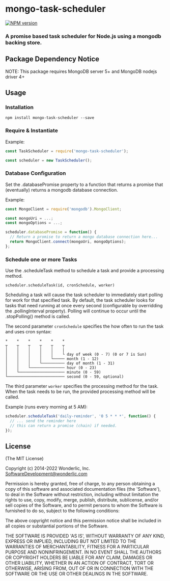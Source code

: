 # mongo-task-scheduler

[![NPM version](https://badge.fury.io/js/mongo-task-scheduler.svg)](http://badge.fury.io/js/mongo-task-scheduler)

### A promise based task scheduler for Node.js using a mongodb backing store.

## Package Dependency Notice

NOTE:  This package requires MongoDB server 5+ and MongoDB nodejs driver 4+

## Usage

### Installation

```
npm install mongo-task-scheduler --save
```

### Require & Instantiate

Example:
```javascript
const TaskScheduler = require('mongo-task-scheduler');

const scheduler = new TaskScheduler();
```

### Database Configuration

Set the .databasePromise property to a function that returns a promise that (eventually) returns a mongodb database connection.

Example:
```javascript
const MongoClient = require('mongodb').MongoClient;

const mongoUri = ...;
const mongoOptions = ...;

scheduler.databasePromise = function() {
  // Return a promise to return a mongo database connection here...
  return MongoClient.connect(mongoUri, mongoOptions);
};
```

### Schedule one or more Tasks

Use the .scheduleTask method to schedule a task and provide a processing method.

`scheduler.scheduleTask(id, cronSchedule, worker)`

Scheduling a task will cause the task scheduler to immediately start polling for work for that specified task.  By default, the task scheduler looks for tasks that need running at once every second (configurable by overridding the .pollingInterval property).  Polling will continue to occur until the .stopPolling() method is called.

The second parameter `cronSchedule` specifies the how often to run the task and uses cron syntax:
```
*    *    *    *    *    *
┬    ┬    ┬    ┬    ┬    ┬
│    │    │    │    │    |
│    │    │    │    │    └ day of week (0 - 7) (0 or 7 is Sun)
│    │    │    │    └───── month (1 - 12)
│    │    │    └────────── day of month (1 - 31)
│    │    └─────────────── hour (0 - 23)
│    └──────────────────── minute (0 - 59)
└───────────────────────── second (0 - 59, optional)
```

The third parameter `worker` specifies the processing method for the task.  When the task needs to be run, the provided processing method will be called.

Example (runs every morning at 5 AM):
```javascript
scheduler.scheduleTask('daily-reminder', '0 5 * * *', function() {
  // ... send the reminder here
  // this can return a promise (chain) if needed.
});
```

## License

(The MIT License)

Copyright (c) 2014-2022 Wonderlic, Inc. <SoftwareDevelopment@wonderlic.com>

Permission is hereby granted, free of charge, to any person obtaining
a copy of this software and associated documentation files (the
'Software'), to deal in the Software without restriction, including
without limitation the rights to use, copy, modify, merge, publish,
distribute, sublicense, and/or sell copies of the Software, and to
permit persons to whom the Software is furnished to do so, subject to
the following conditions:

The above copyright notice and this permission notice shall be
included in all copies or substantial portions of the Software.

THE SOFTWARE IS PROVIDED 'AS IS', WITHOUT WARRANTY OF ANY KIND,
EXPRESS OR IMPLIED, INCLUDING BUT NOT LIMITED TO THE WARRANTIES OF
MERCHANTABILITY, FITNESS FOR A PARTICULAR PURPOSE AND NONINFRINGEMENT.
IN NO EVENT SHALL THE AUTHORS OR COPYRIGHT HOLDERS BE LIABLE FOR ANY
CLAIM, DAMAGES OR OTHER LIABILITY, WHETHER IN AN ACTION OF CONTRACT,
TORT OR OTHERWISE, ARISING FROM, OUT OF OR IN CONNECTION WITH THE
SOFTWARE OR THE USE OR OTHER DEALINGS IN THE SOFTWARE.
